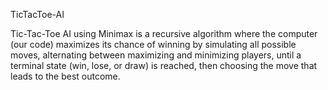TicTacToe-AI

Tic-Tac-Toe AI using Minimax is a recursive algorithm where the computer (our code) maximizes its chance of winning by simulating all possible moves, alternating between maximizing and minimizing players, until a terminal state (win, lose, or draw) is reached, then choosing the move that leads to the best outcome.

